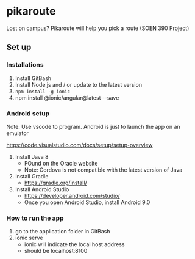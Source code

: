 # pikaroute
Lost on campus? Pikaroute will help you pick a route (SOEN 390 Project)

## Set up

### Installations

1. Install GitBash
2. Install Node.js and / or update to the latest version
3. `npm install -g ionic` 
4. npm install @ionic/angular@latest --save


### Android setup

Note: Use vscode to program. Android is just to launch the app on an emulator

https://code.visualstudio.com/docs/setup/setup-overview

1. Install Java 8
    - FOund on the Oracle website
    - Note: Cordova is not compatible with the latest version of Java
2. Install Gradle
    - https://gradle.org/install/
3. Install Android Studio
    - https://developer.android.com/studio/
    - Once you open Android Studio, install Android 9.0


### How to run the app

1. go to the application folder in GitBash
2. ionic serve
   - ionic will indicate the local host address
   - should be localhost:8100
